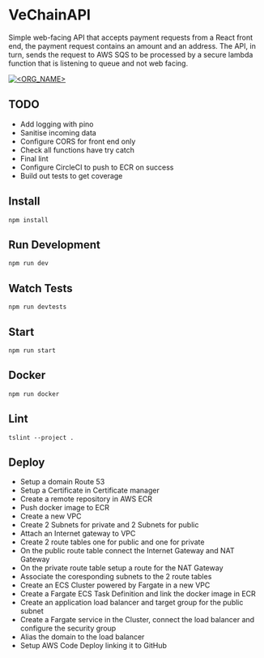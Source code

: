 # VeChainAPI
Simple web-facing API that accepts payment requests from a React front end, the payment request contains an amount and an address. The API, in turn, sends the request to AWS SQS to be processed by a secure lambda function that is listening to queue and not web facing.

[![<ORG_NAME>](https://circleci.com/gh/bkawk/VeChainAPI.svg?style=svg)](<LINK>)


## TODO

* Add logging with pino
* Sanitise incoming data
* Configure CORS for front end only
* Check all functions have try catch
* Final lint
* Configure CircleCI to push to ECR on success
* Build out tests to get coverage

## Install

```ssh
npm install
```

## Run Development

```ssh
npm run dev
```

## Watch Tests

```ssh
npm run devtests
```

## Start

```ssh
npm run start
```

## Docker

```ssh
npm run docker
```

## Lint

```ssh
tslint --project .
```

## Deploy

* Setup a domain Route 53
* Setup a Certificate in Certificate manager
* Create a remote repository in AWS ECR
* Push docker image to ECR
* Create a new VPC
* Create 2 Subnets for private and 2 Subnets for public
* Attach an Internet gateway to VPC
* Create 2 route tables one for public and one for private
* On the public route table connect the Internet Gateway and NAT Gateway
* On the private route table setup a route for the NAT Gateway
* Associate the coresponding subnets to the 2 route tables
* Create an ECS Cluster powered by Fargate in a new VPC
* Create a Fargate ECS Task Definition and link the docker image in ECR
* Create an application load balancer and target group for the public subnet
* Create a Fargate service in the Cluster, connect the load balancer and configure the security group
* Alias the domain to the load balancer
* Setup AWS Code Deploy linking it to GitHub




